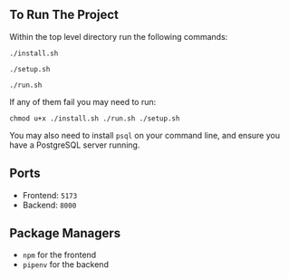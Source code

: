 ## To Run The Project
Within the top level directory run the following commands:
```shell
./install.sh
```

```shell
./setup.sh
```

```shell
./run.sh
```

If any of them fail you may need to run:
```shell
chmod u+x ./install.sh ./run.sh ./setup.sh
```

You may also need to install `psql` on your command line, and ensure you have a PostgreSQL server running.

## Ports
- Frontend: `5173`
- Backend: `8000`

## Package Managers
- `npm` for the frontend
- `pipenv` for the backend
